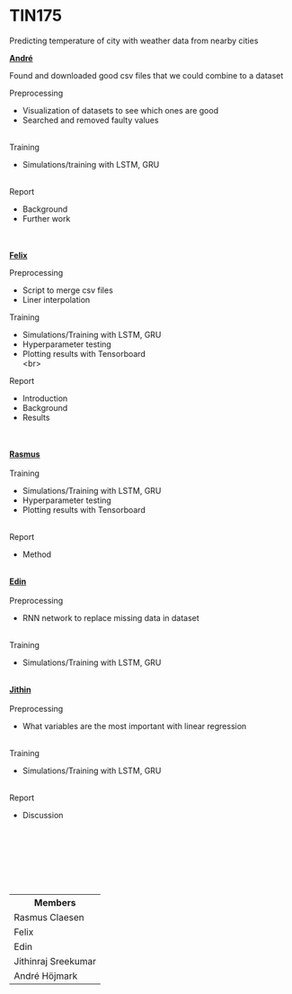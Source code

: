 # TIN175
Predicting temperature of city with weather data from nearby cities


<b><u>André</u></b>

Found and downloaded good csv files that we could combine to a dataset<br>

Preprocessing<br>
- Visualization of datasets to see which ones are good<br>
- Searched and removed faulty values<br><br>

Training<br>
- Simulations/training with LSTM, GRU<br><br>

Report<br>
- Background<br>
- Further work<br><br><br>


<b><u>Felix</u><br></b>

Preprocessing
- Script to merge csv files
- Liner interpolation

Training<br>
- Simulations/Training with LSTM, GRU <br>
- Hyperparameter testing<br>
- Plotting results with Tensorboard<br>\<br>

Report<br>
- Introduction<br>
- Background<br>
- Results<br><br><br>


<b><u> Rasmus </u></b><br><br>
Training<br>
- Simulations/Training with LSTM, GRU <br>
- Hyperparameter testing<br>
- Plotting results with Tensorboard<br><br>

Report<br>
- Method<br><br>


<b><u> Edin </u> <br><br></b>
Preprocessing
- RNN network to replace missing data in dataset <br><br>

Training<br>
- Simulations/Training with LSTM, GRU <br><br>


<b><u> Jithin </u><br><br></b>
Preprocessing <br>
- What variables are the most important with linear regression <br><br>

Training<br>
- Simulations/Training with LSTM, GRU <br><br>

Report<br>
- Discussion














<br><br><br><br><br><br>


<table class="tg">
  <tr>
    <th class="tg-0lax"><span style="font-weight:bold">Members</span></th>
  </tr>
  <tr>
    <td class="tg-0lax">Rasmus Claesen</td>
  </tr>
  <tr>
    <td class="tg-0lax">Felix</td>
  </tr>
  <tr>
    <td class="tg-0lax">Edin</td>
  </tr>
  <tr>
    <td class="tg-0lax">Jithinraj Sreekumar</td>
  </tr>
  <tr>
    <td class="tg-0lax">André Höjmark</td>
  </tr>
</table>
